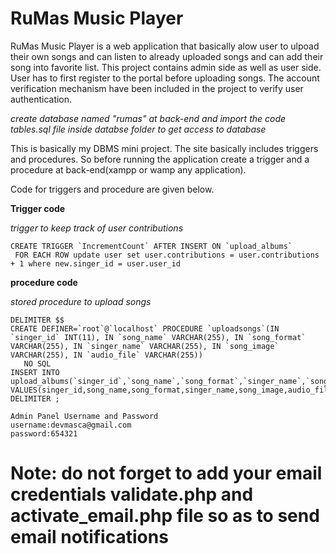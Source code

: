 # RuMas Music Player
RuMas Music Player is a web application that basically alow user to ulpoad their own songs and can listen to already uploaded songs and can add their song into favorite list.
This project contains admin side as well as user side.
User has to first register to the portal before uploading songs.
The account verification mechanism have been included in the project to verify user authentication.

*create database named "rumas" at back-end and import the code tables.sql file inside databse folder to get access to database*

This is basically my DBMS mini project.
The site basically includes triggers and procedures.
So before running the application create a trigger and a procedure at back-end(xampp or wamp any application).

Code for triggers and procedure are given below.

****Trigger code****

*trigger to keep track of user contributions*
```mysql
CREATE TRIGGER `IncrementCount` AFTER INSERT ON `upload_albums`
 FOR EACH ROW update user set user.contributions = user.contributions + 1 where new.singer_id = user.user_id
 ```
 ****procedure code****
 
 *stored procedure to upload songs*
 ```mysql
 DELIMITER $$
CREATE DEFINER=`root`@`localhost` PROCEDURE `uploadsongs`(IN `singer_id` INT(11), IN `song_name` VARCHAR(255), IN `song_format` VARCHAR(255), IN `singer_name` VARCHAR(255), IN `song_image` VARCHAR(255), IN `audio_file` VARCHAR(255))
    NO SQL
INSERT INTO upload_albums(`singer_id`,`song_name`,`song_format`,`singer_name`,`song_image`,`audio_file`) VALUES(singer_id,song_name,song_format,singer_name,song_image,audio_file)$$
DELIMITER ;
```
```
Admin Panel Username and Password
username:devmasca@gmail.com
password:654321
```
#  Note: do not forget to add your email credentials validate.php and activate_email.php file so as to send email notifications

